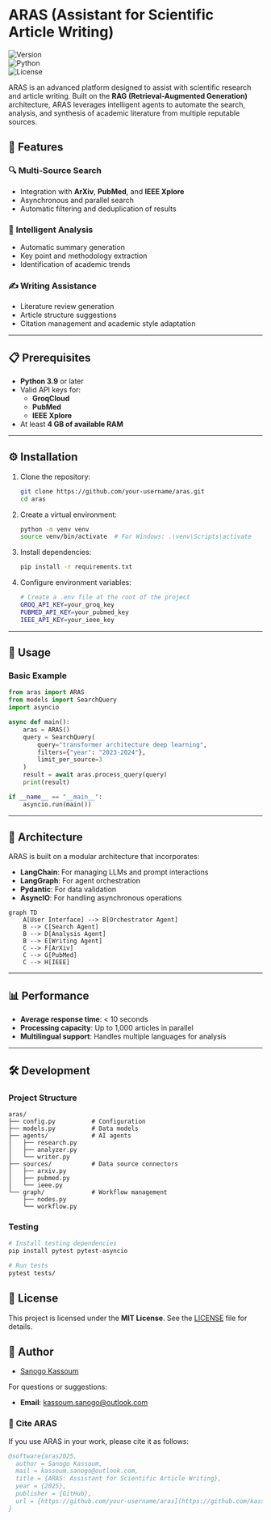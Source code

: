 # **ARAS** (Assistant for Scientific Article Writing)  

![Version](https://img.shields.io/badge/version-1.0.0-blue.svg)  
![Python](https://img.shields.io/badge/python-3.9%2B-blue)  
![License](https://img.shields.io/badge/license-MIT-green.svg)  

ARAS is an advanced platform designed to assist with scientific research and article writing. Built on the **RAG (Retrieval-Augmented Generation)** architecture, ARAS leverages intelligent agents to automate the search, analysis, and synthesis of academic literature from multiple reputable sources.  



## 🚀 **Features**  

### 🔍 **Multi-Source Search**  
- Integration with **ArXiv**, **PubMed**, and **IEEE Xplore**  
- Asynchronous and parallel search  
- Automatic filtering and deduplication of results  

### 🧠 **Intelligent Analysis**  
- Automatic summary generation  
- Key point and methodology extraction  
- Identification of academic trends  

### ✍️ **Writing Assistance**  
- Literature review generation  
- Article structure suggestions  
- Citation management and academic style adaptation  

---

## 📋 **Prerequisites**  
- **Python 3.9** or later  
- Valid API keys for:  
  - **GroqCloud**  
  - **PubMed**  
  - **IEEE Xplore**  
- At least **4 GB of available RAM**  

---

## ⚙️ **Installation**  

1. Clone the repository:  
   ```bash  
   git clone https://github.com/your-username/aras.git  
   cd aras  
   ```  

2. Create a virtual environment:  
   ```bash  
   python -m venv venv  
   source venv/bin/activate  # For Windows: .\venv\Scripts\activate  
   ```  

3. Install dependencies:  
   ```bash  
   pip install -r requirements.txt  
   ```  

4. Configure environment variables:  
   ```bash  
   # Create a .env file at the root of the project  
   GROQ_API_KEY=your_groq_key  
   PUBMED_API_KEY=your_pubmed_key  
   IEEE_API_KEY=your_ieee_key  
   ```  

---

## 🎯 **Usage**  

### Basic Example  

```python  
from aras import ARAS  
from models import SearchQuery  
import asyncio  

async def main():  
    aras = ARAS()  
    query = SearchQuery(  
        query="transformer architecture deep learning",  
        filters={"year": "2023-2024"},  
        limit_per_source=3  
    )  
    result = await aras.process_query(query)  
    print(result)  

if __name__ == "__main__":  
    asyncio.run(main())  
```  

---

## 🔧 **Architecture**  

ARAS is built on a modular architecture that incorporates:  
- **LangChain**: For managing LLMs and prompt interactions  
- **LangGraph**: For agent orchestration  
- **Pydantic**: For data validation  
- **AsyncIO**: For handling asynchronous operations  

```mermaid  
graph TD  
    A[User Interface] --> B[Orchestrator Agent]  
    B --> C[Search Agent]  
    B --> D[Analysis Agent]  
    B --> E[Writing Agent]  
    C --> F[ArXiv]  
    C --> G[PubMed]  
    C --> H[IEEE]  
```  

---

## 📊 **Performance**  
- **Average response time**: < 10 seconds  
- **Processing capacity**: Up to 1,000 articles in parallel  
- **Multilingual support**: Handles multiple languages for analysis  

---

## 🛠 **Development**  

### Project Structure  

```
aras/  
├── config.py          # Configuration  
├── models.py          # Data models  
├── agents/            # AI agents  
│   ├── research.py  
│   ├── analyzer.py  
│   └── writer.py  
├── sources/           # Data source connectors  
│   ├── arxiv.py  
│   ├── pubmed.py  
│   └── ieee.py  
└── graph/             # Workflow management  
    ├── nodes.py  
    └── workflow.py  
```  

### Testing  

```bash  
# Install testing dependencies  
pip install pytest pytest-asyncio  

# Run tests  
pytest tests/  
```  


## 📄 **License**  
This project is licensed under the **MIT License**. See the [LICENSE](LICENSE) file for details.  


## 👥 **Author**  
- [Sanogo Kassoum](https://github.com/kassoumsanogo1)  

For questions or suggestions:  
- **Email**: kassoum.sanogo@outlook.com  

### 📌 **Cite ARAS**  
If you use ARAS in your work, please cite it as follows:  

```bibtex  
@software{aras2025,  
  author = Sanogo Kassoum,
  mail = kassoum.sanogo@outlook.com,
  title = {ARAS: Assistant for Scientific Article Writing},  
  year = {2025},  
  publisher = {GitHub},  
  url = {https://github.com/your-username/aras](https://github.com/kassoumsanogo1/Scientific-Paper-Research-Assistant.git}  
}  
```  
